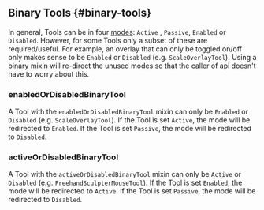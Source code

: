 ## Binary Tools {#binary-tools}

In general, Tools can be in four [modes](../anatomy-of-a-tool/modes.md): `Active` , `Passive`, `Enabled` or `Disabled`. However, for some Tools only a subset of these are required/useful. For example, an overlay that can only be toggled on/off only makes sense to be `Enabled` or `Disabled` (e.g. `ScaleOverlayTool`). Using a binary mixin will re-direct the unused modes so that the caller of api doesn't have to worry about this.

### enabledOrDisabledBinaryTool

A Tool with the `enabledOrDisabledBinaryTool` mixin can only be `Enabled` or `Disabled` (e.g. `ScaleOverlayTool`).
If the Tool is set `Active`, the mode will be redirected to `Enabled`.
If the Tool is set `Passive`, the mode will be redirected to `Disabled`.

### activeOrDisabledBinaryTool

A Tool with the `activeOrDisabledBinaryTool` mixin can only be `Active` or `Disabled` (e.g. `FreehandSculpterMouseTool`).
If the Tool is set `Enabled`, the mode will be redirected to `Active`.
If the Tool is set `Passive`, the mode will be redirected to `Disabled`.
